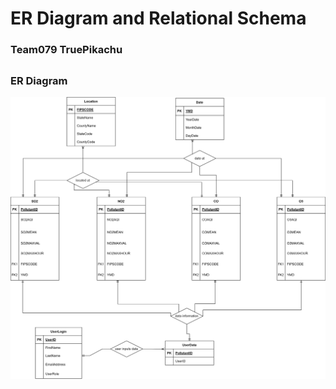 # ER Diagram and Relational Schema
### Team079 TruePikachu
##
### ER Diagram
![ER_Diagram](ER_Diagram.png)
